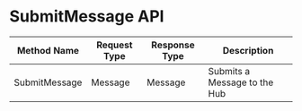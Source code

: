 # SubmitMessage API

| Method Name   | Request Type | Response Type | Description                  |
|---------------|--------------|---------------|------------------------------|
| SubmitMessage | Message      | Message       | Submits a Message to the Hub |
